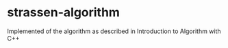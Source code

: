 # strassen-algorithm
Implemented of the algorithm as described in Introduction to Algorithm with C++
